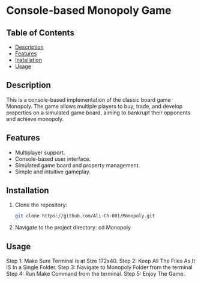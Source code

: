 # Console-based Monopoly Game

## Table of Contents
- [Description](#description)
- [Features](#features)
- [Installation](#installation)
- [Usage](#usage)

## Description
This is a console-based implementation of the classic board game Monopoly. The game allows multiple players to buy, trade, and develop properties on a simulated game board, aiming to bankrupt their opponents and achieve monopoly.

## Features
- Multiplayer support.
- Console-based user interface.
- Simulated game board and property management.
- Simple and intuitive gameplay.

## Installation
1. Clone the repository:
   ```bash
   git clone https://github.com/Ali-Ch-001/Monopoly.git

2.	Navigate to the project directory:
   cd Monopoly

## Usage

   Step 1: Make Sure Terminal is at Size 172x40.
   Step 2: Keep All The Files As It IS In a Single Folder.
   Step 3: Navigate to Monopoly Folder from the terminal
   Step 4: Run Make Command from the terminal.
   Step 5: Enjoy The Game.
